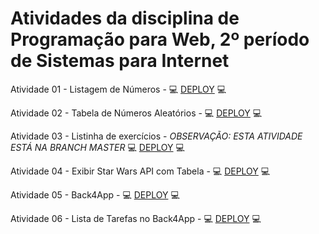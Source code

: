 # Atividades da disciplina de Programação para Web, 2º período de Sistemas para Internet

Atividade 01 - Listagem de Números - 💻 [DEPLOY](https://cheery-moxie-3179c5.netlify.app/) 💻

Atividade 02 - Tabela de Números Aleatórios - 💻 [DEPLOY](https://cheery-moxie-3179c5.netlify.app/) 💻

Atividade 03 - Listinha de exercícios - *OBSERVAÇÃO: ESTA ATIVIDADE ESTÁ NA BRANCH MASTER*  💻 [DEPLOY](https://jocular-lebkuchen-5b6b9b.netlify.app/) 💻

Atividade 04 - Exibir Star Wars API com Tabela - 💻 [DEPLOY](https://fanciful-unicorn-20a4de.netlify.app/) 💻

Atividade 05 - Back4App - 💻 [DEPLOY](https://heroic-kringle-dad3c0.netlify.app/) 💻

Atividade 06 - Lista de Tarefas no Back4App - 💻 [DEPLOY](https://aesthetic-empanada-ddb2a3.netlify.app/) 💻
